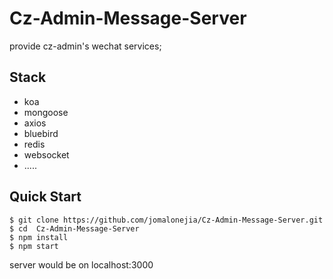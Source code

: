 # Cz-Admin-Message-Server

provide cz-admin's wechat services;

Stack
-----

- koa
- mongoose
- axios
- bluebird
- redis
- websocket
- .....


Quick Start
-----------

```shell
$ git clone https://github.com/jomalonejia/Cz-Admin-Message-Server.git
$ cd  Cz-Admin-Message-Server
$ npm install
$ npm start
```

server would be on localhost:3000


